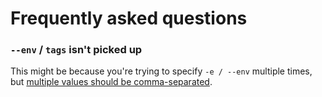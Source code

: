# Frequently asked questions

### `--env` / `tags` isn't picked up

This might be because you're trying to specify `-e / --env` multiple times, but [multiple values should be comma-separated](https://docs.cypress.io/guides/guides/command-line#cypress-run-env-lt-env-gt).
